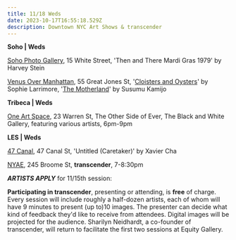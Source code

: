 ```yaml
---
title: 11/18 Weds
date: 2023-10-17T16:55:18.529Z
description: Downtown NYC Art Shows & transcender
---
```

**Soho | Weds**

[Soho Photo Gallery](https://www.sohophoto.com/2023/09/27/stein_then_there_mardi_gras_1979/), 15 White Street, 'Then and There Mardi Gras 1979' by Harvey Stein

[Venus Over Manhattan](https://www.venusovermanhattan.com/exhibitions), 55 Great Jones St, '[Cloisters and Oysters](https://www.venusovermanhattan.com/exhibitions/sophie-larrimore-cloisters-and-oysters)' by Sophie Larrimore, '[The Motherland](https://www.venusovermanhattan.com/exhibitions/susumu-kamijo-the-motherland)' by Susumu Kamijo

**T﻿ribeca | Weds**

[One Art Space](https://oneartspace.com/upcoming-exhibitions/), 23 Warren St, The Other Side of Ever, The Black and White Gallery, featuring various artists, 6pm-9pm

**L﻿ES | Weds**

[47 Canal](https://47canal.us/exhibitions/untitled-caretaker), 47 Canal St, 'Untitled (Caretaker)' by Xavier Cha

[NYAE](https://www.nyartistsequity.org/all-events/equity-gallery-presents-transcender), 245 Broome St, **transcender**, 7-8:30pm

***A﻿RTISTS APPLY*** for 11/15th session:

**Participating in transcender**, presenting or attending, is **free** of charge. Every session will include roughly a half-dozen artists, each of whom will have 9 minutes to present (up to)10 images. The presenter can decide what kind of feedback they'd like to receive from attendees. Digital images will be projected for the audience. Sharilyn Neidhardt, a co-founder of transcender, will return to facilitate the first two sessions at Equity Gallery.